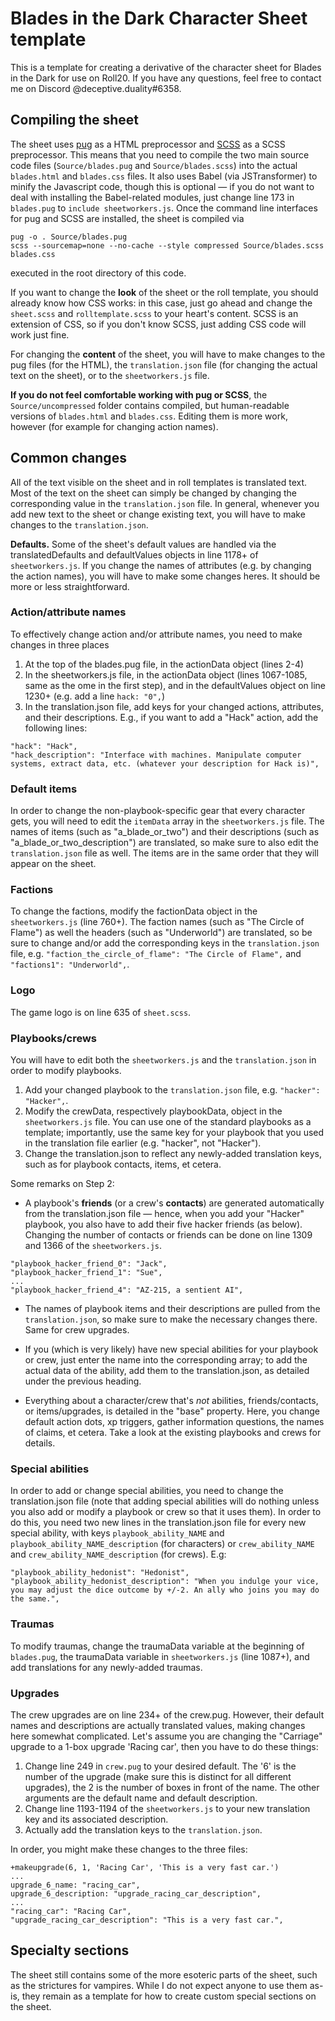# Blades in the Dark Character Sheet template

This is a template for creating a derivative of the character sheet for Blades in the Dark for use on Roll20. If you have any questions, feel free to contact me on Discord @deceptive.duality#6358.

## Compiling the sheet
The sheet uses [pug](https://pugjs.org/) as a HTML preprocessor and [SCSS](https://sass-lang.com/) as a SCSS preprocessor. This means that you need to compile the two main source code files (`Source/blades.pug` and `Source/blades.scss`) into the actual `blades.html` and `blades.css` files. It also uses Babel (via JSTransformer) to minify the Javascript code, though this is optional — if you do not want to deal with installing the Babel-related modules, just change line 173 in `blades.pug` to `include sheetworkers.js`. Once the command line interfaces for pug and SCSS are installed, the sheet is compiled via

```
pug -o . Source/blades.pug
scss --sourcemap=none --no-cache --style compressed Source/blades.scss blades.css
```

executed in the root directory of this code.

If you want to change the **look** of the sheet or the roll template, you should already know how CSS works: in this case, just go ahead and change the `sheet.scss` and `rolltemplate.scss` to your heart's content. SCSS is an extension of CSS, so if you don't know SCSS, just adding CSS code will work just fine.

For changing the **content** of the sheet, you will have to make changes to the pug files (for the HTML), the `translation.json` file (for changing the actual text on the sheet), or to the `sheetworkers.js` file.

**If you do not feel comfortable working with pug or SCSS**, the `Source/uncompressed` folder contains compiled, but human-readable versions of `blades.html` and `blades.css`. Editing them is more work, however (for example for changing action names).

## Common changes
All of the text visible on the sheet and in roll templates is translated text. Most of the text on the sheet can simply be changed by changing the corresponding value in the `translation.json` file. In general, whenever you add new text to the sheet or change existing text, you will have to make changes to the `translation.json`.

**Defaults.** Some of the sheet's default values are handled via the translatedDefaults and defaultValues objects in line 1178+ of `sheetworkers.js`. If you change the names of attributes (e.g. by changing the action names), you will have to make some changes heres. It should be more or less straightforward.

### Action/attribute names
To effectively change action and/or attribute names, you need to make changes in three places

1. At the top of the blades.pug file, in the actionData object (lines 2-4)
2. In the sheetworkers.js file, in the actionData object (lines 1067-1085, same as the ome in the first step), and in the defaultValues object on line 1230+ (e.g. add a line `hack: "0",`)
3. In the translation.json file, add keys for your changed actions, attributes, and their descriptions. E.g., if you want to add a "Hack" action, add the following lines:

```
"hack": "Hack",
"hack_description": "Interface with machines. Manipulate computer systems, extract data, etc. (whatever your description for Hack is)",
 ```

### Default items

In order to change the non-playbook-specific gear that every character gets, you will need to edit the `itemData` array in the `sheetworkers.js` file. The names of items (such as "a_blade_or_two") and their descriptions (such as "a_blade_or_two_description") are translated, so make sure to also edit the `translation.json` file as well. The items are in the same order that they will appear on the sheet.

### Factions
To change the factions, modify the factionData object in the `sheetworkers.js` (line 760+). The faction names (such as "The Circle of Flame") as well the headers (such as "Underworld") are translated, so be sure to change and/or add the corresponding keys in the `translation.json` file, e.g. `"faction_the_circle_of_flame": "The Circle of Flame",` and `"factions1": "Underworld",`.

### Logo
The game logo is on line 635 of `sheet.scss`.

### Playbooks/crews
You will have to edit both the `sheetworkers.js` and the `translation.json` in order to modify playbooks.

1. Add your changed playbook to the `translation.json` file, e.g. `"hacker": "Hacker",`.
2. Modify the crewData, respectively playbookData, object in the `sheetworkers.js` file. You can use one of the standard playbooks as a template; importantly, use the same key for your playbook that you used in the translation file earlier (e.g. "hacker", not "Hacker").
3. Change the translation.json to reflect any newly-added translation keys, such as for playbook contacts, items, et cetera.

Some remarks on Step 2:
* A playbook's **friends** (or a crew's **contacts**) are generated automatically from the translation.json file — hence, when you add your "Hacker" playbook, you also have to add their five hacker friends (as below). Changing the number of contacts or friends can be done on line 1309 and 1366 of the `sheetworkers.js`.
```
"playbook_hacker_friend_0": "Jack",
"playbook_hacker_friend_1": "Sue",
...
"playbook_hacker_friend_4": "AZ-215, a sentient AI",
```

* The names of playbook items and their descriptions are pulled from the `translation.json`, so make sure to make the necessary changes there. Same for crew upgrades.

* If you (which is very likely) have new special abilities for your playbook or crew, just enter the name into the corresponding array; to add the actual data of the ability, add them to the translation.json, as detailed under the previous heading.

* Everything about a character/crew that's *not* abilities, friends/contacts, or items/upgrades, is detailed in the "base" property. Here, you change default action dots, xp triggers, gather information questions, the names of claims, et cetera. Take a look at the existing playbooks and crews for details.

### Special abilities
In order to add or change special abilities, you need to change the translation.json file (note that adding special abilities will do nothing unless you also add or modify a playbook or crew so that it uses them). In order to do this, you need two new lines in the translation.json file for every new special ability, with keys `playbook_ability_NAME` and `playbook_ability_NAME_description` (for characters) or `crew_ability_NAME` and `crew_ability_NAME_description` (for crews). E.g:

```
"playbook_ability_hedonist": "Hedonist",
"playbook_ability_hedonist_description": "When you indulge your vice, you may adjust the dice outcome by +/-2. An ally who joins you may do the same.",
```

### Traumas
To modify traumas, change the traumaData variable at the beginning of `blades.pug`, the traumaData variable in `sheetworkers.js` (line 1087+), and add translations for any newly-added traumas.

### Upgrades
The crew upgrades are on line 234+ of the crew.pug. However, their default names and descriptions are actually translated values, making changes here somewhat complicated. Let's assume you are changing the "Carriage" upgrade to a 1-box upgrade 'Racing car', then you have to do these things:

1. Change line 249 in `crew.pug` to your desired default. The '6' is the number of the upgrade (make sure this is distinct for all different upgrades), the 2 is the number of boxes in front of the name. The other arguments are the default name and default description.
2. Change line 1193-1194 of the `sheetworkers.js` to your new translation key and its associated description.
3. Actually add the translation keys to the `translation.json`.

In order, you might make these changes to the three files:
```
+makeupgrade(6, 1, 'Racing Car', 'This is a very fast car.')
...
upgrade_6_name: "racing_car",
upgrade_6_description: "upgrade_racing_car_description",
...
"racing_car": "Racing Car",
"upgrade_racing_car_description": "This is a very fast car.",
```

## Specialty sections
The sheet still contains some of the more esoteric parts of the sheet, such as the strictures for vampires. While I do not expect anyone to use them as-is, they remain as a template for how to create custom special sections on the sheet.
